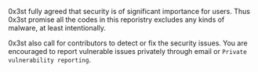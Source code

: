0x3st fully agreed that security is of significant importance for users. Thus 0x3st promise all the codes in this reporistry excludes any kinds of malware, at least intentionally.

0x3st also call for contributors to detect or fix the security issues. You are encouraged to report vulnerable issues privately through email or `Private vulnerability reporting`.